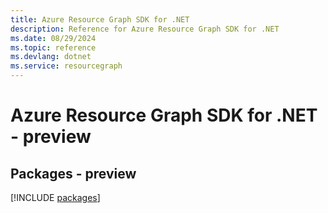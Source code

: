 ```yaml
---
title: Azure Resource Graph SDK for .NET
description: Reference for Azure Resource Graph SDK for .NET
ms.date: 08/29/2024
ms.topic: reference
ms.devlang: dotnet
ms.service: resourcegraph
---
```

# Azure Resource Graph SDK for .NET - preview
## Packages - preview
[!INCLUDE [packages](resource-graph-index.md)]